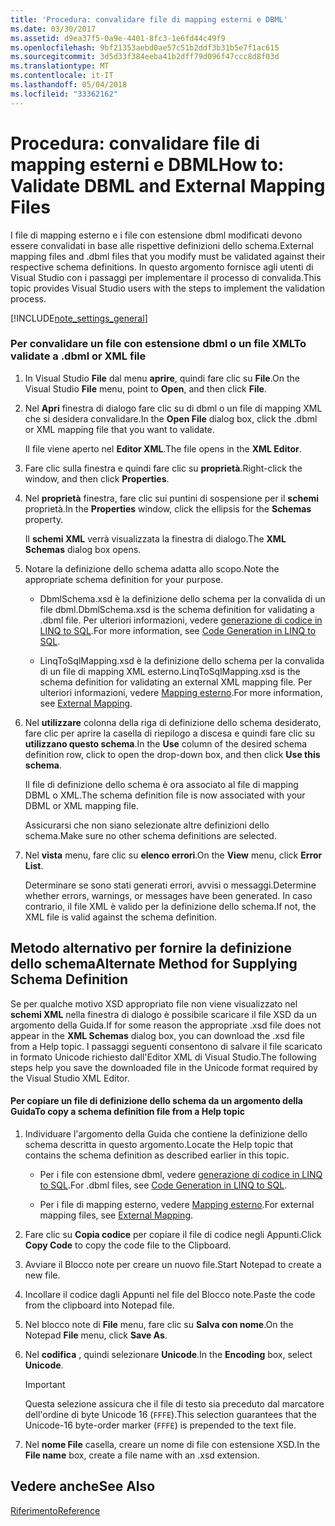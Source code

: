 ```yaml
---
title: 'Procedura: convalidare file di mapping esterni e DBML'
ms.date: 03/30/2017
ms.assetid: d9ea37f5-0a9e-4401-8fc3-1e6fd44c49f9
ms.openlocfilehash: 9bf21353aebd0ae57c51b2ddf3b31b5e7f1ac615
ms.sourcegitcommit: 3d5d33f384eeba41b2dff79d096f47ccc8d8f03d
ms.translationtype: MT
ms.contentlocale: it-IT
ms.lasthandoff: 05/04/2018
ms.locfileid: "33362162"
---
```

# <a name="how-to-validate-dbml-and-external-mapping-files"></a><span data-ttu-id="9ca38-102">Procedura: convalidare file di mapping esterni e DBML</span><span class="sxs-lookup"><span data-stu-id="9ca38-102">How to: Validate DBML and External Mapping Files</span></span>
<span data-ttu-id="9ca38-103">I file di mapping esterno e i file con estensione dbml modificati devono essere convalidati in base alle rispettive definizioni dello schema.</span><span class="sxs-lookup"><span data-stu-id="9ca38-103">External mapping files and .dbml files that you modify must be validated against their respective schema definitions.</span></span> <span data-ttu-id="9ca38-104">In questo argomento fornisce agli utenti di Visual Studio con i passaggi per implementare il processo di convalida.</span><span class="sxs-lookup"><span data-stu-id="9ca38-104">This topic provides Visual Studio users with the steps to implement the validation process.</span></span>  
  
 [!INCLUDE[note_settings_general](../../../../../../includes/note-settings-general-md.md)]  
  
### <a name="to-validate-a-dbml-or-xml-file"></a><span data-ttu-id="9ca38-105">Per convalidare un file con estensione dbml o un file XML</span><span class="sxs-lookup"><span data-stu-id="9ca38-105">To validate a .dbml or XML file</span></span>  
  
1.  <span data-ttu-id="9ca38-106">In Visual Studio **File** dal menu **aprire**, quindi fare clic su **File**.</span><span class="sxs-lookup"><span data-stu-id="9ca38-106">On the Visual Studio **File** menu, point to **Open**, and then click **File**.</span></span>  
  
2.  <span data-ttu-id="9ca38-107">Nel **Apri** finestra di dialogo fare clic su di dbml o un file di mapping XML che si desidera convalidare.</span><span class="sxs-lookup"><span data-stu-id="9ca38-107">In the **Open File** dialog box, click the .dbml or XML mapping file that you want to validate.</span></span>  
  
     <span data-ttu-id="9ca38-108">Il file viene aperto nel **Editor XML**.</span><span class="sxs-lookup"><span data-stu-id="9ca38-108">The file opens in the **XML Editor**.</span></span>  
  
3.  <span data-ttu-id="9ca38-109">Fare clic sulla finestra e quindi fare clic su **proprietà**.</span><span class="sxs-lookup"><span data-stu-id="9ca38-109">Right-click the window, and then click **Properties**.</span></span>  
  
4.  <span data-ttu-id="9ca38-110">Nel **proprietà** finestra, fare clic sui puntini di sospensione per il **schemi** proprietà.</span><span class="sxs-lookup"><span data-stu-id="9ca38-110">In the **Properties** window, click the ellipsis for the **Schemas** property.</span></span>  
  
     <span data-ttu-id="9ca38-111">Il **schemi XML** verrà visualizzata la finestra di dialogo.</span><span class="sxs-lookup"><span data-stu-id="9ca38-111">The **XML Schemas** dialog box opens.</span></span>  
  
5.  <span data-ttu-id="9ca38-112">Notare la definizione dello schema adatta allo scopo.</span><span class="sxs-lookup"><span data-stu-id="9ca38-112">Note the appropriate schema definition for your purpose.</span></span>  
  
    -   <span data-ttu-id="9ca38-113">DbmlSchema.xsd è la definizione dello schema per la convalida di un file dbml.</span><span class="sxs-lookup"><span data-stu-id="9ca38-113">DbmlSchema.xsd is the schema definition for validating a .dbml file.</span></span> <span data-ttu-id="9ca38-114">Per ulteriori informazioni, vedere [generazione di codice in LINQ to SQL](../../../../../../docs/framework/data/adonet/sql/linq/code-generation-in-linq-to-sql.md).</span><span class="sxs-lookup"><span data-stu-id="9ca38-114">For more information, see [Code Generation in LINQ to SQL](../../../../../../docs/framework/data/adonet/sql/linq/code-generation-in-linq-to-sql.md).</span></span>  
  
    -   <span data-ttu-id="9ca38-115">LinqToSqlMapping.xsd è la definizione dello schema per la convalida di un file di mapping XML esterno.</span><span class="sxs-lookup"><span data-stu-id="9ca38-115">LinqToSqlMapping.xsd is the schema definition for validating an external XML mapping file.</span></span> <span data-ttu-id="9ca38-116">Per ulteriori informazioni, vedere [Mapping esterno](../../../../../../docs/framework/data/adonet/sql/linq/external-mapping.md).</span><span class="sxs-lookup"><span data-stu-id="9ca38-116">For more information, see [External Mapping](../../../../../../docs/framework/data/adonet/sql/linq/external-mapping.md).</span></span>  
  
6.  <span data-ttu-id="9ca38-117">Nel **utilizzare** colonna della riga di definizione dello schema desiderato, fare clic per aprire la casella di riepilogo a discesa e quindi fare clic su **utilizzano questo schema**.</span><span class="sxs-lookup"><span data-stu-id="9ca38-117">In the **Use** column of the desired schema definition row, click to open the drop-down box, and then click **Use this schema**.</span></span>  
  
     <span data-ttu-id="9ca38-118">Il file di definizione dello schema è ora associato al file di mapping DBML o XML.</span><span class="sxs-lookup"><span data-stu-id="9ca38-118">The schema definition file is now associated with your DBML or XML mapping file.</span></span>  
  
     <span data-ttu-id="9ca38-119">Assicurarsi che non siano selezionate altre definizioni dello schema.</span><span class="sxs-lookup"><span data-stu-id="9ca38-119">Make sure no other schema definitions are selected.</span></span>  
  
7.  <span data-ttu-id="9ca38-120">Nel **vista** menu, fare clic su **elenco errori**.</span><span class="sxs-lookup"><span data-stu-id="9ca38-120">On the **View** menu, click **Error List**.</span></span>  
  
     <span data-ttu-id="9ca38-121">Determinare se sono stati generati errori, avvisi o messaggi.</span><span class="sxs-lookup"><span data-stu-id="9ca38-121">Determine whether errors, warnings, or messages have been generated.</span></span> <span data-ttu-id="9ca38-122">In caso contrario, il file XML è valido per la definizione dello schema.</span><span class="sxs-lookup"><span data-stu-id="9ca38-122">If not, the XML file is valid against the schema definition.</span></span>  
  
## <a name="alternate-method-for-supplying-schema-definition"></a><span data-ttu-id="9ca38-123">Metodo alternativo per fornire la definizione dello schema</span><span class="sxs-lookup"><span data-stu-id="9ca38-123">Alternate Method for Supplying Schema Definition</span></span>  
 <span data-ttu-id="9ca38-124">Se per qualche motivo XSD appropriato file non viene visualizzato nel **schemi XML** nella finestra di dialogo è possibile scaricare il file XSD da un argomento della Guida.</span><span class="sxs-lookup"><span data-stu-id="9ca38-124">If for some reason the appropriate .xsd file does not appear in the **XML Schemas** dialog box, you can download the .xsd file from a Help topic.</span></span> <span data-ttu-id="9ca38-125">I passaggi seguenti consentono di salvare il file scaricato in formato Unicode richiesto dall'Editor XML di Visual Studio.</span><span class="sxs-lookup"><span data-stu-id="9ca38-125">The following steps help you save the downloaded file in the Unicode format required by the Visual Studio XML Editor.</span></span>  
  
#### <a name="to-copy-a-schema-definition-file-from-a-help-topic"></a><span data-ttu-id="9ca38-126">Per copiare un file di definizione dello schema da un argomento della Guida</span><span class="sxs-lookup"><span data-stu-id="9ca38-126">To copy a schema definition file from a Help topic</span></span>  
  
1.  <span data-ttu-id="9ca38-127">Individuare l'argomento della Guida che contiene la definizione dello schema descritta in questo argomento.</span><span class="sxs-lookup"><span data-stu-id="9ca38-127">Locate the Help topic that contains the schema definition as described earlier in this topic.</span></span>  
  
    -   <span data-ttu-id="9ca38-128">Per i file con estensione dbml, vedere [generazione di codice in LINQ to SQL](../../../../../../docs/framework/data/adonet/sql/linq/code-generation-in-linq-to-sql.md).</span><span class="sxs-lookup"><span data-stu-id="9ca38-128">For .dbml files, see [Code Generation in LINQ to SQL](../../../../../../docs/framework/data/adonet/sql/linq/code-generation-in-linq-to-sql.md).</span></span>  
  
    -   <span data-ttu-id="9ca38-129">Per i file di mapping esterno, vedere [Mapping esterno](../../../../../../docs/framework/data/adonet/sql/linq/external-mapping.md).</span><span class="sxs-lookup"><span data-stu-id="9ca38-129">For external mapping files, see [External Mapping](../../../../../../docs/framework/data/adonet/sql/linq/external-mapping.md).</span></span>  
  
2.  <span data-ttu-id="9ca38-130">Fare clic su **Copia codice** per copiare il file di codice negli Appunti.</span><span class="sxs-lookup"><span data-stu-id="9ca38-130">Click **Copy Code** to copy the code file to the Clipboard.</span></span>  
  
3.  <span data-ttu-id="9ca38-131">Avviare il Blocco note per creare un nuovo file.</span><span class="sxs-lookup"><span data-stu-id="9ca38-131">Start Notepad to create a new file.</span></span>  
  
4.  <span data-ttu-id="9ca38-132">Incollare il codice dagli Appunti nel file del Blocco note.</span><span class="sxs-lookup"><span data-stu-id="9ca38-132">Paste the code from the clipboard into Notepad file.</span></span>  
  
5.  <span data-ttu-id="9ca38-133">Nel blocco note di **File** menu, fare clic su **Salva con nome**.</span><span class="sxs-lookup"><span data-stu-id="9ca38-133">On the Notepad **File** menu, click **Save As**.</span></span>  
  
6.  <span data-ttu-id="9ca38-134">Nel **codifica** , quindi selezionare **Unicode**.</span><span class="sxs-lookup"><span data-stu-id="9ca38-134">In the **Encoding** box, select **Unicode**.</span></span>  
  
    > [!IMPORTANT]
    >  <span data-ttu-id="9ca38-135">Questa selezione assicura che il file di testo sia preceduto dal marcatore dell'ordine di byte Unicode 16 (`FFFE`).</span><span class="sxs-lookup"><span data-stu-id="9ca38-135">This selection guarantees that the Unicode-16 byte-order marker (`FFFE`) is prepended to the text file.</span></span>  
  
7.  <span data-ttu-id="9ca38-136">Nel **nome File** casella, creare un nome di file con estensione XSD.</span><span class="sxs-lookup"><span data-stu-id="9ca38-136">In the **File name** box, create a file name with an .xsd extension.</span></span>  
  
## <a name="see-also"></a><span data-ttu-id="9ca38-137">Vedere anche</span><span class="sxs-lookup"><span data-stu-id="9ca38-137">See Also</span></span>  
 [<span data-ttu-id="9ca38-138">Riferimento</span><span class="sxs-lookup"><span data-stu-id="9ca38-138">Reference</span></span>](../../../../../../docs/framework/data/adonet/sql/linq/reference.md)
